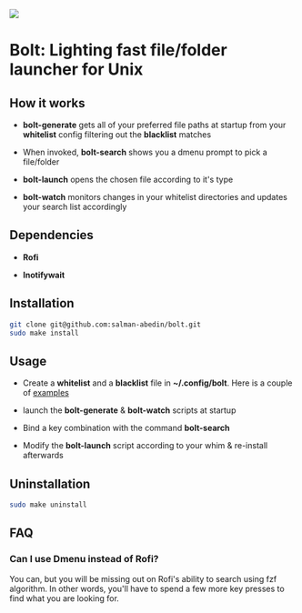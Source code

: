 ![](demo/preview.gif)

# Bolt: Lighting fast file/folder launcher for Unix

## How it works

- **bolt-generate** gets all of your preferred file paths at startup from your **whitelist** config filtering out the **blacklist** matches

- When invoked, **bolt-search** shows you a dmenu prompt to pick a file/folder

- **bolt-launch** opens the chosen file according to it's type

- **bolt-watch** monitors changes in your whitelist directories and updates your search list accordingly

## Dependencies

- **Rofi**

- **Inotifywait**

## Installation

```sh
git clone git@github.com:salman-abedin/bolt.git
sudo make install
```

## Usage

- Create a **whitelist** and a **blacklist** file in **~/.config/bolt**. Here is a couple of [examples](https://github.com/salman-abedin/bolt/tree/master/example_config)

- launch the **bolt-generate** & **bolt-watch** scripts at startup

- Bind a key combination with the command **bolt-search**

- Modify the **bolt-launch** script according to your whim & re-install afterwards

## Uninstallation

```sh
sudo make uninstall
```

## FAQ

### Can I use Dmenu instead of Rofi?

You can, but you will be missing out on Rofi's ability to search using fzf algorithm.
In other words, you'll have to spend a few more key presses to find what you are looking for.

